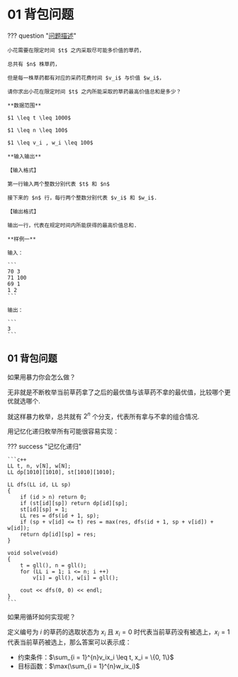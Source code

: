 # 01 背包问题

??? question "[问题描述](https://www.luogu.com.cn/problem/P1048)"

    小花需要在限定时间 $t$ 之内采取尽可能多价值的草药，

    总共有 $n$ 株草药，

    但是每一株草药都有对应的采药花费时间 $v_i$ 与价值 $w_i$，

    请你求出小花在限定时间 $t$ 之内所能采取的草药最高价值总和是多少？

    **数据范围**

    $1 \leq t \leq 1000$

    $1 \leq n \leq 100$

    $1 \leq v_i , w_i \leq 100$

    **输入输出**

    【输入格式】

    第一行输入两个整数分别代表 $t$ 和 $n$

    接下来的 $n$ 行，每行两个整数分别代表 $v_i$ 和 $w_i$.

    【输出格式】

    输出一行，代表在规定时间内所能获得的最高价值总和.

    **样例一**

    输入：

    ```
    70 3
    71 100
    69 1
    1 2
    ```

    输出：

    ```
    3
    ```

## 01 背包问题

如果用暴力你会怎么做？

无非就是不断枚举当前草药拿了之后的最优值与该草药不拿的最优值，比较哪个更优就选哪个.

就这样暴力枚举，总共就有 $2 ^ n$ 个分支，代表所有拿与不拿的组合情况.

用记忆化递归枚举所有可能很容易实现：

??? success "记忆化递归"

    ```c++
    LL t, n, v[N], w[N];
    LL dp[1010][1010], st[1010][1010];

    LL dfs(LL id, LL sp)
    {
        if (id > n) return 0;
        if (st[id][sp]) return dp[id][sp];
        st[id][sp] = 1;
        LL res = dfs(id + 1, sp);
        if (sp + v[id] <= t) res = max(res, dfs(id + 1, sp + v[id]) + w[id]);
        return dp[id][sp] = res;
    }

    void solve(void)
    {
        t = gll(), n = gll();
        for (LL i = 1; i <= n; i ++)
            v[i] = gll(), w[i] = gll();

        cout << dfs(0, 0) << endl;
    }
    ```

如果用循环如何实现呢？

定义编号为 $i$ 的草药的选取状态为 $x_i$ 且 $x_i = 0$ 时代表当前草药没有被选上，$x_i = 1$ 代表当前草药被选上，那么答案可以表示成：

- 约束条件：$\sum_{i = 1}^{n}v_ix_i \leq t, x_i = \{0, 1\}$
- 目标函数：$\max(\sum_{i = 1}^{n}w_ix_i)$